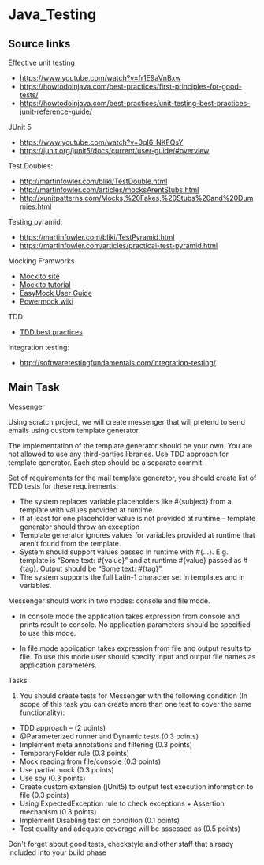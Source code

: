 # Java_Testing

## Source links

Effective unit testing 

* https://www.youtube.com/watch?v=fr1E9aVnBxw 
* https://howtodoinjava.com/best-practices/first-principles-for-good-tests/ 
* https://howtodoinjava.com/best-practices/unit-testing-best-practices-junit-reference-guide/ 

JUnit 5

* https://www.youtube.com/watch?v=0qI6_NKFQsY 
* https://junit.org/junit5/docs/current/user-guide/#overview 

Test Doubles:

* http://martinfowler.com/bliki/TestDouble.html 
* http://martinfowler.com/articles/mocksArentStubs.html 
* http://xunitpatterns.com/Mocks,%20Fakes,%20Stubs%20and%20Dummies.html 

Testing pyramid:

* https://martinfowler.com/bliki/TestPyramid.html 
* https://martinfowler.com/articles/practical-test-pyramid.html 

Mocking Framworks

* <a href="http://site.mockito.org/">Mockito site</a>
* <a href="http://www.vogella.com/tutorials/Mockito/article.html">Mockito tutorial</a>
* <a href="http://easymock.org/user-guide.html">EasyMock User Guide</a>
* <a href="https://github.com/powermock/powermock/wiki">Powermock wiki</a>

TDD 

* <a href="https://technologyconversations.com/2013/12/24/test-driven-development-tdd-best-practices-using-java-examples-2/">TDD best practices</a>

Integration testing:

* http://softwaretestingfundamentals.com/integration-testing/ 

## Main Task

Messenger 

Using scratch project, we will create messenger that will pretend to send emails using custom template generator.  

The implementation of the template generator should be your own. You are not allowed to use any third-parties libraries. Use TDD approach for template generator. Each step should be a separate commit.  

Set of requirements for the mail template generator, you should create list of TDD tests for these requirements: 

* The system replaces variable placeholders like #{subject} from a template with values provided at runtime. 
* If at least for one placeholder value is not provided at runtime – template generator should throw an exception 
* Template generator ignores values for variables provided at runtime that aren’t found from the template. 
* System should support values passed in runtime with #{…}. E.g. template is  “Some text: #{value}” and  at runtime #{value} passed as  #{tag}. Output should be “Some text: #{tag}”. 
* The system supports the full Latin-1 character set in templates and in variables. 

Messenger should work in two modes: console and file mode.  

- In console mode the application takes expression from console and prints result to console. No application parameters should be specified to use this mode.  

- In file mode application takes expression from file and output results to file. To use this mode user should specify input and output file names as application parameters.  

 

Tasks:  

1. You should create tests for Messenger with the following condition (In scope of this task you can create more than one test to cover the same functionality):  

* TDD approach – (2 points)  
* @Parameterized runner  and Dynamic tests (0.3 points)  
* Implement meta annotations and filtering (0.3 points) 
* TemporaryFolder rule (0.3 points)  
* Mock reading from file/console (0.3 points)  
* Use partial mock (0.3 points)  
* Use spy (0.3 points)  
* Create custom extension (jUnit5) to output test execution information to file (0.3 points)  
* Using ExpectedException rule to check exceptions + Assertion mechanism (0.3 points)  
* Implement Disabling test on condition (0.1 points) 
* Test quality and adequate coverage will be assessed as (0.5 points) 

Don't forget about good tests, checkstyle and other staff that already included into your build phase 